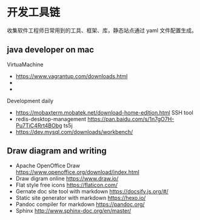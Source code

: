 # 开发工具链

收集软件工程师日常用到的工具、框架、库，静态站点通过 yaml 文件配置生成。

## java developer on mac

VirtuaMachine

- https://www.vagrantup.com/downloads.html
- 
-  

Development daily

- https://mobaxterm.mobatek.net/download-home-edition.html  SSH tool 
- redis-desktop-management  https://pan.baidu.com/s/1n7gO7H-Pu7TiC4Rrt4BObg ts5j
- https://dev.mysql.com/downloads/workbench/


## Draw diagram and writing

- Apache OpenOffice Draw  https://www.openoffice.org/download/index.html
- Draw digram online https://www.draw.io/
- Flat style free icons https://flaticon.com/
- Gernate doc site tool with markdown https://docsify.js.org/#/
- Static site generator with markdown https://hexo.io/
- Pandoc compiler for markdown https://pandoc.org/
- Sphinx http://www.sphinx-doc.org/en/master/

